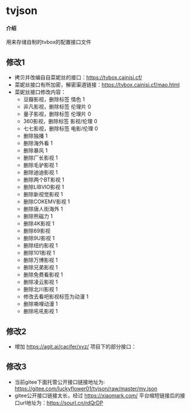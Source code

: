 # tvjson

#### 介绍
用来存储自制的tvbox的配置接口文件
## 修改1
+ 拷贝并改编自自菜妮丝的接口：https://tvbox.cainisi.cf/
+ 菜妮丝接口有所加密，解密渠道链接：https://tvbox.cainisi.cf/mao.html
+ 菜妮丝接口修改内容：
  - 豆瓣影视，删除标签 情色 1
  - 非凡影视，删除标签 伦理片 0
  - 量子影视，删除标签 伦理片 0
  - 360影视，删除标签 影视/伦理 0
  - 七七影视，删除标签 电影/伦理 0 
  - 删除独播 1
  - 删除海外看 1
  - 删除暴风  1
  - 删除厂长影视 1
  - 删除毛驴影视 1
  - 删除迪迪影视 1
  - 删除两个BT影视 1
  - 删除LIBVIO影视 1
  - 删除新视觉影视 1
  - 删除COKEMV影视 1
  - 删除唐人街海外 1
  - 删除熊磁力 1
  - 删除4K影视 1
  - 删除69影视 
  - 删除9U影视 1
  - 删除纽约影视 1
  - 删除101影视 1
  - 删除万博影视 1
  - 删除兄弟影视 1
  - 删除免费看影视 1
  - 删除凌云影视 1
  - 删除北川影视 1
  - 修改去看吧影视标签为动漫 1
  - 删除嘶哩动漫 1
  - 删除吼吼影视 1
## 修改2
+ 增加 https://agit.ai/cacifer/xyz/ 项目下的部分接口：
## 修改3
+ 当前gitee下面托管公开接口链接地址为: https://gitee.com/luckyflower01/tvjson/raw/master/my.json
+ gitee公开接口链接太长，经过 https://xiaomark.com/ 平台缩短链接后的接口url地址为：https://sourl.cn/rdQrDP
